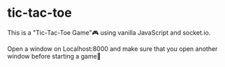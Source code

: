 # tic-tac-toe

This is a "Tic-Tac-Toe Game"🎮 using vanilla JavaScript and socket.io.

Open a window on Localhost:8000 and make sure that you open another window before starting a game👀
